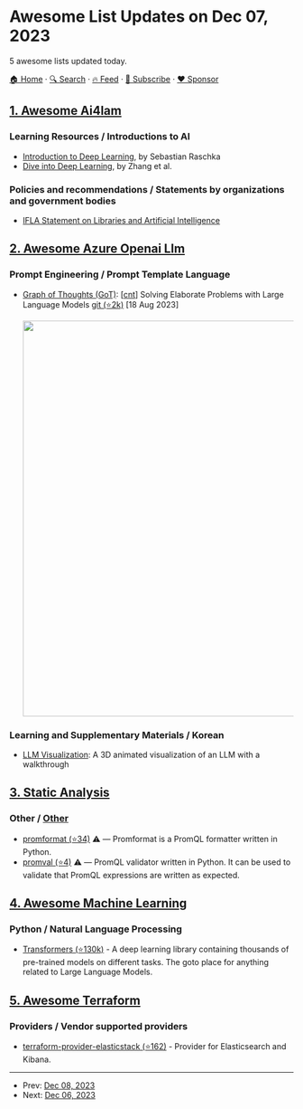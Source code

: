 # Awesome List Updates on Dec 07, 2023

5 awesome lists updated today.

[🏠 Home](/README.md) · [🔍 Search](https://www.trackawesomelist.com/search/) · [🔥 Feed](https://www.trackawesomelist.com/rss.xml) · [📮 Subscribe](https://trackawesomelist.us17.list-manage.com/subscribe?u=d2f0117aa829c83a63ec63c2f&id=36a103854c) · [❤️  Sponsor](https://github.com/sponsors/theowenyoung)



## [1. Awesome Ai4lam](/content/AI4LAM/awesome-ai4lam/README.md)

### Learning Resources / Introductions to AI

*   [Introduction to Deep Learning](https://sebastianraschka.com/blog/2021/dl-course.html), by Sebastian Raschka
*   [Dive into Deep Learning](https://d2l.ai/index.html), by Zhang et al.

### Policies and recommendations / Statements by organizations and government bodies

*   [IFLA Statement on Libraries and Artificial Intelligence](https://repository.ifla.org/bitstream/123456789/1646/1/ifla_statement_on_libraries_and_artificial_intelligence-full-text.pdf)

## [2. Awesome Azure Openai Llm](/content/kimtth/awesome-azure-openai-llm/README.md)

### **Prompt Engineering** / **Prompt Template Language**

*   [Graph of Thoughts (GoT)](https://arxiv.org/abs/2308.09687): \[[cnt](https://scholar.google.com/scholar?hl=en\&as_sdt=0%2C5\&q=arxiv%3A+2308.09687)] Solving Elaborate Problems with Large Language Models [git (⭐2k)](https://github.com/spcl/graph-of-thoughts) \[18 Aug 2023]

    <img src="https://github.com/kimtth/awesome-azure-openai-llm/raw/main/files/got-prompt.png" width="700">

### **Learning and Supplementary Materials** / Korean

*   [LLM Visualization](https://bbycroft.net/llm): A 3D animated visualization of an LLM with a walkthrough

## [3. Static Analysis](/content/analysis-tools-dev/static-analysis/README.md)

### Other / [Other](#other-1)

*   [promformat (⭐34)](https://github.com/facetoe/promformat) :warning: — Promformat is a PromQL formatter written in Python.
*   [promval (⭐4)](https://github.com/facetoe/promval) :warning: — PromQL validator written in Python. It can be used to validate that PromQL expressions are written as expected.

## [4. Awesome Machine Learning](/content/josephmisiti/awesome-machine-learning/README.md)

### Python / Natural Language Processing

*   [Transformers (⭐130k)](https://github.com/huggingface/transformers) - A deep learning library containing thousands of pre-trained models on different tasks. The goto place for anything related to Large Language Models.

## [5. Awesome Terraform](/content/shuaibiyy/awesome-terraform/README.md)

### Providers / Vendor supported providers

*   [terraform-provider-elasticstack (⭐162)](https://github.com/elastic/terraform-provider-elasticstack) - Provider for Elasticsearch and Kibana.

---

- Prev: [Dec 08, 2023](/content/2023/12/08/README.md)
- Next: [Dec 06, 2023](/content/2023/12/06/README.md)